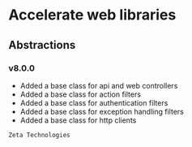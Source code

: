 # Accelerate web libraries
## Abstractions
### v8.0.0

- Added a base class for api and web controllers
- Added a base class for action filters
- Added a base class for authentication filters
- Added a base class for exception handling filters
- Added a base class for http clients

```
Zeta Technologies
```